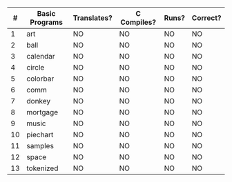 |  #  |   Basic Programs     | Translates? | C Compiles? | Runs? | Correct? |
|-----|----------------------|-------------|-------------|-------|----------|
|   1 | art                  |      NO     |      NO     |   NO  |     NO   |
|   2 | ball                 |      NO     |      NO     |   NO  |     NO   |
|   3 | calendar             |      NO     |      NO     |   NO  |     NO   |
|   4 | circle               |      NO     |      NO     |   NO  |     NO   |
|   5 | colorbar             |      NO     |      NO     |   NO  |     NO   |
|   6 | comm                 |      NO     |      NO     |   NO  |     NO   |
|   7 | donkey               |      NO     |      NO     |   NO  |     NO   |
|   8 | mortgage             |      NO     |      NO     |   NO  |     NO   |
|   9 | music                |      NO     |      NO     |   NO  |     NO   |
|  10 | piechart             |      NO     |      NO     |   NO  |     NO   |
|  11 | samples              |      NO     |      NO     |   NO  |     NO   |
|  12 | space                |      NO     |      NO     |   NO  |     NO   |
|  13 | tokenized            |      NO     |      NO     |   NO  |     NO   |

